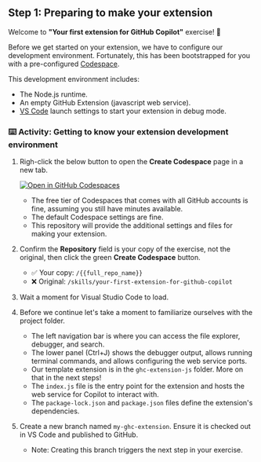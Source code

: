 ## Step 1: Preparing to make your extension

Welcome to **"Your first extension for GitHub Copilot"** exercise! :robot:

Before we get started on your extension, we have to configure our development environment.
Fortunately, this has been bootstrapped for you with a pre-configured [Codespace](https://github.com/features/codespaces).

This development environment includes:

- The Node.js runtime.
- An empty GitHub Extension (javascript web service).
- [VS Code](https://code.visualstudio.com/) launch settings to start your extension in debug mode.

<!-- Insert theory here that supports the course -->

### :keyboard: Activity: Getting to know your extension development environment

1. Righ-click the below button to open the **Create Codespace** page in a new tab.

   [![Open in GitHub Codespaces](https://github.com/codespaces/badge.svg)](https://codespaces.new/{{full_repo_name}}?quickstart=1)

   - The free tier of Codespaces that comes with all GitHub accounts is fine, assuming you still have minutes available.
   - The default Codespace settings are fine.
   - This repository will provide the additional settings and files for making your extension.

1. Confirm the **Repository** field is your copy of the exercise, not the original, then click the green **Create Codespace** button.

   - ✅ Your copy: `/{{full_repo_name}}`
   - ❌ Original: `/skills/your-first-extension-for-github-copilot`

1. Wait a moment for Visual Studio Code to load.

1. Before we continue let's take a moment to familiarize ourselves with the project folder.

   - The left navigation bar is where you can access the file explorer, debugger, and search.
   - The lower panel (Ctrl+J) shows the debugger output, allows running terminal commands, and allows configuring the web service ports.
   - Our template extension is in the `ghc-extension-js` folder. More on that in the next steps!
   - The `index.js` file is the entry point for the extension and hosts the web service for Copilot to interact with.
   - The `package-lock.json` and `package.json` files define the extension's dependencies.

1. Create a new branch named `my-ghc-extension`. Ensure it is checked out in VS Code and published to GitHub.

   - Note: Creating this branch triggers the next step in your exercise.
